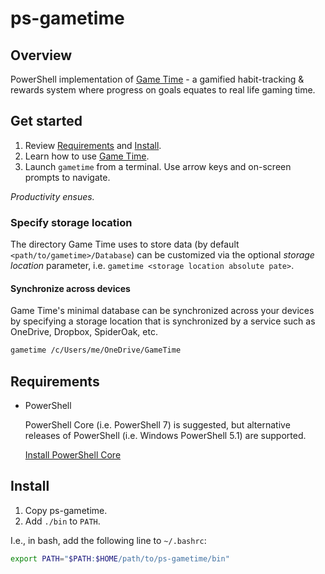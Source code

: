 # ps-gametime

## Overview

PowerShell implementation of [Game Time](./ABOUT.md) - a gamified habit-tracking & rewards system where progress on goals equates to real life gaming time.

## Get started

1. Review [Requirements](#Requirements) and [Install](#Install).
2. Learn how to use [Game Time](./ABOUT.md).
3. Launch `gametime` from a terminal. Use arrow keys and on-screen prompts to navigate.

_Productivity ensues._

### Specify storage location

The directory Game Time uses to store data (by default `<path/to/gametime>/Database`) can be customized via the optional *storage location* parameter, i.e. `gametime <storage location absolute pate>`.

#### Synchronize across devices

Game Time's minimal database can be synchronized across your devices by specifying a storage location that is synchronized by a service such as OneDrive, Dropbox, SpiderOak, etc.

```sh
gametime /c/Users/me/OneDrive/GameTime
```

## Requirements

* PowerShell

    PowerShell Core (i.e. PowerShell 7) is suggested, but alternative releases of PowerShell (i.e. Windows PowerShell 5.1) are supported.

    [Install PowerShell Core](https://docs.microsoft.com/en-us/powershell/scripting/install/installing-powershell?view=powershell-6)

## Install

1. Copy ps-gametime.
2. Add `./bin` to `PATH`.

I.e., in bash, add the following line to `~/.bashrc`:

```sh
export PATH="$PATH:$HOME/path/to/ps-gametime/bin"
```
